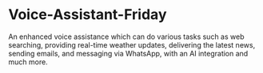 # Voice-Assistant-Friday
An enhanced voice assistance which can do various tasks such as web searching, providing real-time weather updates, delivering the latest news, sending emails, and messaging via WhatsApp, with an AI integration and much more.
